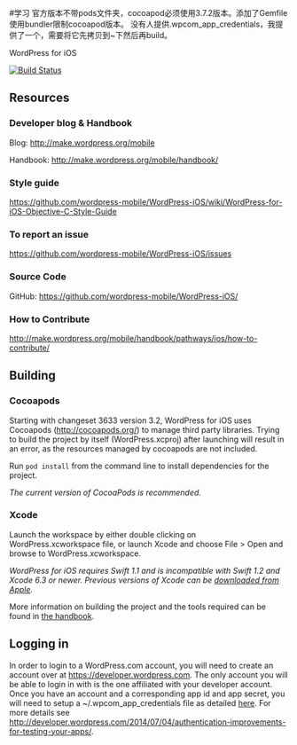 #学习
官方版本不带pods文件夹，cocoapod必须使用3.7.2版本。添加了Gemfile使用bundler限制cocoapod版本。
没有人提供.wpcom_app_credentials，我提供了一个，需要将它先拷贝到~下然后再build。

WordPress for iOS

[![Build Status](https://travis-ci.org/wordpress-mobile/WordPress-iOS.png)](https://travis-ci.org/wordpress-mobile/WordPress-iOS)

## Resources

### Developer blog & Handbook

Blog: http://make.wordpress.org/mobile

Handbook: http://make.wordpress.org/mobile/handbook/

### Style guide

https://github.com/wordpress-mobile/WordPress-iOS/wiki/WordPress-for-iOS-Objective-C-Style-Guide

### To report an issue

https://github.com/wordpress-mobile/WordPress-iOS/issues

### Source Code

GitHub: https://github.com/wordpress-mobile/WordPress-iOS/

### How to Contribute

http://make.wordpress.org/mobile/handbook/pathways/ios/how-to-contribute/

## Building

### Cocoapods

Starting with changeset 3633 version 3.2, WordPress for iOS uses Cocoapods (http://cocoapods.org/) to manage third party libraries.  Trying to build the project by itself (WordPress.xcproj) after launching will result in an error, as the resources managed by cocoapods are not included.

Run `pod install` from the command line to install dependencies for the project.

*The current version of CocoaPods is recommended.*

### Xcode

Launch the workspace by either double clicking on WordPress.xcworkspace file, or launch Xcode and choose File > Open and browse to WordPress.xcworkspace.

*WordPress for iOS requires Swift 1.1 and is incompatible with Swift 1.2 and Xcode 6.3 or newer. Previous versions of Xcode can be [downloaded from Apple](https://developer.apple.com/downloads/index.action).*

More information on building the project and the tools required can be found in [the handbook](https://make.wordpress.org/mobile/handbook/pathways/ios/tools-requirements/).

## Logging in

In order to login to a WordPress.com account, you will need to create an account over at https://developer.wordpress.com. The only account you will be able to login in with is the one affiliated with your developer account. Once you have an account and a corresponding app id and app secret, you will need to setup a ~/.wpcom_app_credentials file as detailed [here](http://make.wordpress.org/mobile/handbook/pathways/ios/tutorials-guides/#3-%c2%a0setup-wpcom_app_credentials). For more details see http://developer.wordpress.com/2014/07/04/authentication-improvements-for-testing-your-apps/.
